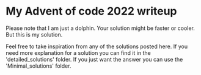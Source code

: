 # My Advent of code 2022 writeup

Please note that I am just a dolphin. Your solution might be faster or cooler. But this is my solution.

Feel free to take inspiration from any of the solutions posted here.
If you need more explanation for a solution you can find it in the 'detailed_solutions' folder. If you just want the answer you can use the 'Minimal_solutions' folder.
